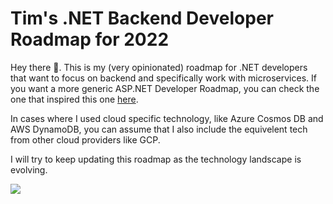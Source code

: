 # Tim's .NET Backend Developer Roadmap for 2022

Hey there 👋. This is my (very opinionated) roadmap for .NET developers that want to focus on backend and specifically work with microservices. If you want a more generic ASP.NET Developer Roadmap, you can check the one that inspired this one [here](https://github.com/MoienTajik/AspNetCore-Developer-Roadmap).

In cases where I used cloud specific technology, like Azure Cosmos DB and AWS DynamoDB, you can assume that I also include the equivelent tech from other cloud providers like GCP.

I will try to keep updating this roadmap as the technology landscape is evolving.

![](Backend-.NET-Developer-Roadmap-2022.png)
